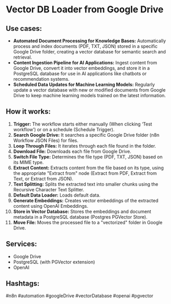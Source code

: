 # Vector DB Loader from Google Drive

## Use cases:

- **Automated Document Processing for Knowledge Bases:** Automatically process and index documents (PDF, TXT, JSON) stored in a specific Google Drive folder, creating a vector database for semantic search and retrieval.
- **Content Ingestion Pipeline for AI Applications:** Ingest content from Google Drive, convert it into vector embeddings, and store it in a PostgreSQL database for use in AI applications like chatbots or recommendation systems.
- **Scheduled Data Updates for Machine Learning Models:** Regularly update a vector database with new or modified documents from Google Drive to keep machine learning models trained on the latest information.

## How it works:

1.  **Trigger:** The workflow starts either manually (When clicking ‘Test workflow’) or on a schedule (Schedule Trigger).
2.  **Search Google Drive:** It searches a specific Google Drive folder (n8n Workflow JSON Files) for files.
3.  **Loop Through Files:** It iterates through each file found in the folder.
4.  **Download File:** Downloads each file from Google Drive.
5.  **Switch File Type:** Determines the file type (PDF, TXT, JSON) based on its MIME type.
6.  **Extract Content:** Extracts content from the file based on its type, using the appropriate "Extract from" node (Extract from PDF, Extract from Text, or Extract from JSON).
7.  **Text Splitting:** Splits the extracted text into smaller chunks using the Recursive Character Text Splitter.
8.  **Default Data Loader:** Loads default data.
9. **Generate Embeddings:** Creates vector embeddings of the extracted content using OpenAI Embeddings.
10. **Store in Vector Database:** Stores the embeddings and document metadata in a PostgreSQL database (Postgres PGVector Store).
11. **Move File:** Moves the processed file to a "vectorized" folder in Google Drive.

## Services:

-   Google Drive
-   PostgreSQL (with PGVector extension)
-   OpenAI

## Hashtags:

#n8n #automation #googleDrive #vectorDatabase #openai #pgvector
